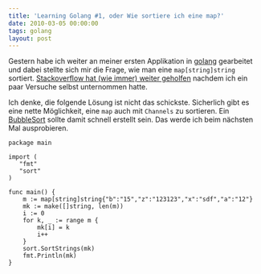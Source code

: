 ```yaml
---
title: 'Learning Golang #1, oder Wie sortiere ich eine map?'
date: 2010-03-05 00:00:00 
tags: golang
layout: post
---
```

Gestern habe ich weiter an meiner ersten Applikation in [golang][0] gearbeitet und dabei stellte sich mir die Frage, wie man eine `map[string]string` sortiert. [Stackoverflow hat (wie immer) weiter geholfen][1] nachdem ich ein paar Versuche selbst unternommen hatte.

Ich denke, die folgende Lösung ist nicht das schickste. Sicherlich gibt es eine nette Möglichkeit, eine `map` auch mit `Channels` zu sortieren. Ein [BubbleSort][2] sollte damit schnell erstellt sein. Das werde ich beim nächsten Mal ausprobieren.

````golang
package main

import (
   "fmt"
   "sort"
)

func main() {
    m := map[string]string{"b":"15","z":"123123","x":"sdf","a":"12"}
    mk := make([]string, len(m))
    i := 0
    for k, _ := range m {
        mk[i] = k
        i++
    }
    sort.SortStrings(mk)
    fmt.Println(mk)
}
````

[0]: https://golang.org/
[1]: http://stackoverflow.com/questions/2377881/how-to-get-a-md5-hash-from-a-string-in-golang
[2]: http://de.wikipedia.org/wiki/Bubblesort
